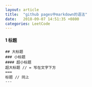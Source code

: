 ```yaml
---
layout: article
title:  "github pages中markdown的语法"
date:   2018-09-07 14:51:35 +0800
categories: LeetCode
---
```


#### 1 标题  
```
## 大标题
### 小标题
#### 超小标题
超大标题 // = 写在文字下方
===
标题 // 同上
---
```